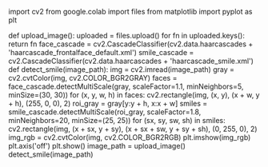 import cv2
from google.colab import files
from matplotlib import pyplot as plt

def upload_image():
    uploaded = files.upload()
    for fn in uploaded.keys():
        return fn
face_cascade = cv2.CascadeClassifier(cv2.data.haarcascades + 'haarcascade_frontalface_default.xml')
smile_cascade = cv2.CascadeClassifier(cv2.data.haarcascades + 'haarcascade_smile.xml')
def detect_smile(image_path):
    img = cv2.imread(image_path)
    gray = cv2.cvtColor(img, cv2.COLOR_BGR2GRAY)
    faces = face_cascade.detectMultiScale(gray, scaleFactor=1.1, minNeighbors=5, minSize=(30, 30))
    for (x, y, w, h) in faces:
        cv2.rectangle(img, (x, y), (x + w, y + h), (255, 0, 0), 2)
        roi_gray = gray[y:y + h, x:x + w]
        smiles = smile_cascade.detectMultiScale(roi_gray, scaleFactor=1.8, minNeighbors=20, minSize=(25, 25))
        for (sx, sy, sw, sh) in smiles:
            cv2.rectangle(img, (x + sx, y + sy), (x + sx + sw, y + sy + sh), (0, 255, 0), 2)
    img_rgb = cv2.cvtColor(img, cv2.COLOR_BGR2RGB)
    plt.imshow(img_rgb)
    plt.axis('off')
    plt.show()
image_path = upload_image()
detect_smile(image_path)
